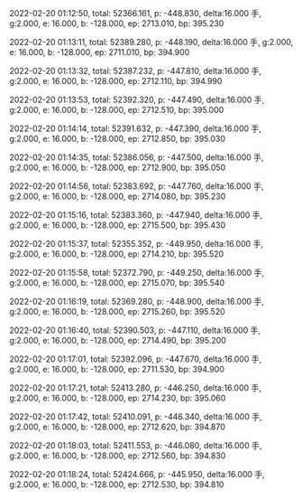2022-02-20 01:12:50, total: 52366.161, p: -448.830, delta:16.000 手, g:2.000, e: 16.000, b: -128.000, ep: 2713.010, bp: 395.230

2022-02-20 01:13:11, total: 52389.280, p: -448.190, delta:16.000 手, g:2.000, e: 16.000, b: -128.000, ep: 2711.010, bp: 394.900

2022-02-20 01:13:32, total: 52387.232, p: -447.810, delta:16.000 手, g:2.000, e: 16.000, b: -128.000, ep: 2712.110, bp: 394.990

2022-02-20 01:13:53, total: 52392.320, p: -447.490, delta:16.000 手, g:2.000, e: 16.000, b: -128.000, ep: 2712.510, bp: 395.000

2022-02-20 01:14:14, total: 52391.632, p: -447.390, delta:16.000 手, g:2.000, e: 16.000, b: -128.000, ep: 2712.850, bp: 395.030

2022-02-20 01:14:35, total: 52386.056, p: -447.500, delta:16.000 手, g:2.000, e: 16.000, b: -128.000, ep: 2712.900, bp: 395.050

2022-02-20 01:14:56, total: 52383.692, p: -447.760, delta:16.000 手, g:2.000, e: 16.000, b: -128.000, ep: 2714.080, bp: 395.230

2022-02-20 01:15:16, total: 52383.360, p: -447.940, delta:16.000 手, g:2.000, e: 16.000, b: -128.000, ep: 2715.500, bp: 395.430

2022-02-20 01:15:37, total: 52355.352, p: -449.950, delta:16.000 手, g:2.000, e: 16.000, b: -128.000, ep: 2714.210, bp: 395.520

2022-02-20 01:15:58, total: 52372.790, p: -449.250, delta:16.000 手, g:2.000, e: 16.000, b: -128.000, ep: 2715.070, bp: 395.540

2022-02-20 01:16:19, total: 52369.280, p: -448.900, delta:16.000 手, g:2.000, e: 16.000, b: -128.000, ep: 2715.260, bp: 395.520

2022-02-20 01:16:40, total: 52390.503, p: -447.110, delta:16.000 手, g:2.000, e: 16.000, b: -128.000, ep: 2714.490, bp: 395.200

2022-02-20 01:17:01, total: 52392.096, p: -447.670, delta:16.000 手, g:2.000, e: 16.000, b: -128.000, ep: 2711.530, bp: 394.900

2022-02-20 01:17:21, total: 52413.280, p: -446.250, delta:16.000 手, g:2.000, e: 16.000, b: -128.000, ep: 2714.230, bp: 395.060

2022-02-20 01:17:42, total: 52410.091, p: -446.340, delta:16.000 手, g:2.000, e: 16.000, b: -128.000, ep: 2712.620, bp: 394.870

2022-02-20 01:18:03, total: 52411.553, p: -446.080, delta:16.000 手, g:2.000, e: 16.000, b: -128.000, ep: 2712.560, bp: 394.830

2022-02-20 01:18:24, total: 52424.666, p: -445.950, delta:16.000 手, g:2.000, e: 16.000, b: -128.000, ep: 2712.530, bp: 394.810